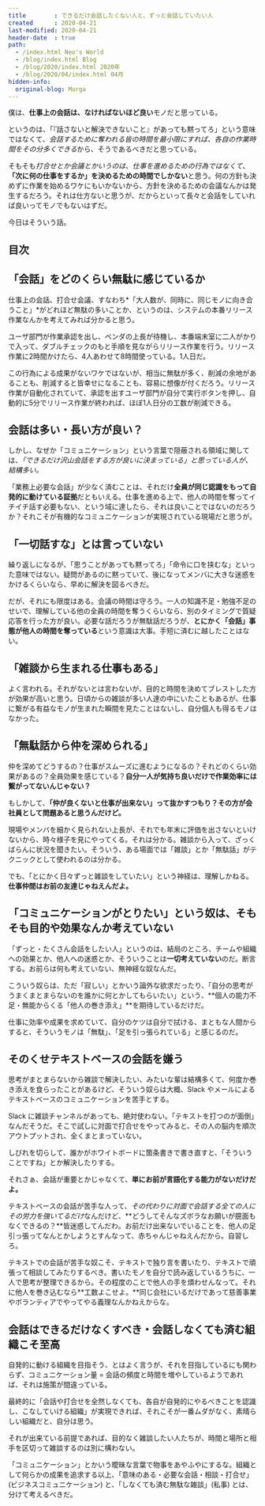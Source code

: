 ```yaml
---
title        : できるだけ会話したくない人と、ずっと会話していたい人
created      : 2020-04-21
last-modified: 2020-04-21
header-date  : true
path:
  - /index.html Neo's World
  - /blog/index.html Blog
  - /blog/2020/index.html 2020年
  - /blog/2020/04/index.html 04月
hidden-info:
  original-blog: Murga
---
```


僕は、**仕事上の会話は、なければないほど良い**モノだと思っている。

というのは、「『話さないと解決できないこと』があっても黙ってろ」という意味ではなくて、*会話するために奪われる皆の時間を最小限にすれば、各自の作業時間をその分多くできる*から、そうであるべきだと思っている。

そもそも*打合せとか会議とかいうのは、仕事を進めるための行為ではなくて*、**「次に何の仕事をするか」を決めるための時間でしかない**と思う。何の方針も決めずに作業を始めるワケにもいかないから、方針を決めるための会議なんかは発生するだろう。それは仕方ないと思うが、だからといって長々と会話をしていれば良いってモノでもないはずだ。

今日はそういう話。

## 目次

## 「会話」をどのくらい無駄に感じているか

仕事上の会話、打合せ会議、すなわち*「大人数が、同時に、同じモノに向き合うこと」*がどれほど無駄の多いことか、というのは、システムの本番リリース作業なんかを考えてみれば分かると思う。

ユーザ部門が作業承認を出し、ベンダの上長が待機し、本番端末室に二人がかりで入って、ダブルチェックのもと手順を見ながらリリース作業を行う。リリース作業に2時間かけたら、4人あわせて8時間使っている。1人日だ。

この行為による成果がないワケではないが、相当に無駄が多く、削減の余地があることも、削減すると皆幸せになることも、容易に想像が付くだろう。リリース作業が自動化されていて、承認を出すユーザ部門が自分で実行ボタンを押し、自動的に5分でリリース作業が終われば、ほぼ1人日分の工数が削減できる。

## 会話は多い・長い方が良い？

しかし、なぜか「コミュニケーション」という言葉で隠蔽される領域に関しては、*「できるだけ沢山会話をする方が良いに決まっている」と思っている人が、結構多い。*

「業務上必要な会話」が少なく済むことは、それだけ**全員が同じ認識をもって自発的に動けている証拠**だともいえる。仕事を進める上で、他人の時間を奪ってイチイチ話す必要もない、という域に達したら、それは良いことではないのだろうか？それこそが有機的なコミュニケーションが実現されている現場だと思うが。

## 「一切話すな」とは言っていない

繰り返しになるが、「思うことがあっても黙ってろ」「命令に口を挟むな」といった意味ではない。疑問があるのに黙っていて、後になってメンバに大きな迷惑をかけるくらいなら、早めに解決を図るべきだ。

だが、それにも限度はある。会議の時間は守ろう。一人の知識不足・勉強不足のせいで、理解している他の全員の時間を奪うくらいなら、別のタイミングで質疑応答を行った方が良い。必要な話だろうが無駄話だろうが、**とにかく「会話」事態が他人の時間を奪っている**という意識は大事。手短に済むに越したことはない。

## 「雑談から生まれる仕事もある」

よく言われる。それがないとは言わないが、目的と時間を決めてブレストした方が効果が高いと思う。日頃からの雑談が多い人達の中にいたこともあるが、仕事に繋がる有益なモノが生まれた瞬間を見たことはないし、自分個人も得るモノはなかった。

## 「無駄話から仲を深められる」

仲を深めてどうするの？仕事がスムーズに進むようになるの？それどのくらい効果があるの？全員効果を感じている？**自分一人が気持ち良いだけで作業効率には繋がってないんじゃない？**

もしかして、**「仲が良くないと仕事が出来ない」って抜かすつもり？その方が会社員として問題あると思うんだけど。**

現場やメンバを細かく見られない上長が、それでも年末に評価を出さないといけないから、時々様子を見にやってくる。それは分かる。雑談から入って、ざっくばらんに状況を聞きたい。そういう、ある場面では「雑談」とか「無駄話」がテクニックとして使われるのは分かる。

でも、「とにかく日々ずっと雑談をしていたい」という神経は、理解しかねる。**仕事仲間はお前の友達じゃねえんだよ。**

## 「コミュニケーションがとりたい」という奴は、そもそも目的や効果なんか考えていない

「ずっと・たくさん会話をしたい人」というのは、結局のところ、チームや組織への効果とか、他人への迷惑とか、そういうことは**一切考えていない**のだ。断言する。お前らは何も考えていない、無神経な奴なんだ。

こういう奴らは、ただ「寂しい」とかいう論外な欲求だったり、「自分の思考がうまくまとまらないのを誰かに何とかしてもらいたい」という、**個人の能力不足・無能からくる「他人の巻き添え」**を期待しているだけだ。

仕事に効率や成果を求めていて、自分のケツは自分で拭ける、まともな人間からすると、そういうモノは「無駄」、「足を引っ張られている」と感じるのだ。

## そのくせテキストベースの会話を嫌う

思考がまとまらないから雑談で解決したい、みたいな輩は結構多くて、何度か巻き添えを食らったことがあるけど、そういう奴らは大概、Slack やメールによるテキストベースのコミュニケーションを苦手とする。

Slack に雑談チャンネルがあっても、絶対使わない。「テキストを打つのが面倒」なんだそうだ。そこで試しに対面で打合せをやってみると、その人の脳内を順次アウトプットされ、全くまとまっていない。

しびれを切らして、誰かがホワイトボードに箇条書きで書き直すと、「そういうことですね」とか解決したりする。

それさぁ、会話が重要とかじゃなくて、**単にお前が言語化する能力がないだけだよ。**

テキストベースの会話が苦手な人って、*その代わりに対面で会話する全ての人にその労力を強いてるだけ*なんだけど、**どうしてそんなズボラなお願いが臆面もなくできるの？**皆迷惑してんだわ。お前だけ出来ないでいることを、他人の足引っ張ってなんとかしようとすんなって、赤ちゃんじゃねえんだから。自習しろ。

テキストでの会話が苦手な奴こそ、テキストで独り言を書いたり、テキストで頑張って相談してみたりするべき。書いたモノを自分で読み返しているうちに、一人で思考が整理できるから。その程度のことで他人の手を煩わせんなって。それに他人を巻き込むなら**工数よこせよ。**同じ会社にいるだけであって慈善事業やボランティアでやってやる義理なんかねえからな。

## 会話はできるだけなくすべき・会話しなくても済む組織こそ至高

自発的に動ける組織を目指そう、とはよく言うが、それを目指しているにも関わらず、コミュニケーション量 = 会話の頻度と時間を増やしているようであれば、それは施策が間違っている。

最終的に「会話や打合せを全然しなくても、各自が自発的にやるべきことを認識し、こなしていける組織」が実現できれば、それこそが一番ムダがなく、素晴らしい組織だと、自分は思う。

それが出来ている前提であれば、目的なく雑談したい人たちが、時間と場所と相手を区切って雑談するのは別に構わない。

「コミュニケーション」とかいう曖昧な言葉で物事をあやふやにするな。組織として何らかの成果を追求する以上、「意味のある・必要な会話・相談・打合せ」(ビジネスコミュニケーション) と、「しなくても済む無駄な雑談」(私事) とは、分けて考えるべきだ。
